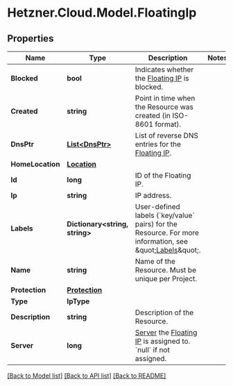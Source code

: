 # Hetzner.Cloud.Model.FloatingIp

## Properties

Name | Type | Description | Notes
------------ | ------------- | ------------- | -------------
**Blocked** | **bool** | Indicates whether the [Floating IP](#floating-ips) is blocked. | 
**Created** | **string** | Point in time when the Resource was created (in ISO-8601 format). | 
**DnsPtr** | [**List&lt;DnsPtr&gt;**](DnsPtr.md) | List of reverse DNS entries for the [Floating IP](#floating-ips).  | 
**HomeLocation** | [**Location**](Location.md) |  | 
**Id** | **long** | ID of the Floating IP. | 
**Ip** | **string** | IP address. | 
**Labels** | **Dictionary&lt;string, string&gt;** | User-defined labels (&#x60;key/value&#x60; pairs) for the Resource. For more information, see \&quot;[Labels](#labels)\&quot;.  | 
**Name** | **string** | Name of the Resource. Must be unique per Project. | 
**Protection** | [**Protection**](Protection.md) |  | 
**Type** | **IpType** |  | 
**Description** | **string** | Description of the Resource. | 
**Server** | **long** | [Server](#servers) the [Floating IP](#floating-ips) is assigned to.  &#x60;null&#x60; if not assigned.  | 

[[Back to Model list]](../../README.md#documentation-for-models) [[Back to API list]](../../README.md#documentation-for-api-endpoints) [[Back to README]](../../README.md)


